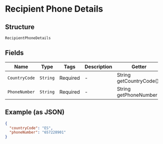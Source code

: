
# Recipient Phone Details

## Structure

`RecipientPhoneDetails`

## Fields

| Name | Type | Tags | Description | Getter | Setter |
|  --- | --- | --- | --- | --- | --- |
| `CountryCode` | `String` | Required | - | String getCountryCode() | setCountryCode(String countryCode) |
| `PhoneNumber` | `String` | Required | - | String getPhoneNumber() | setPhoneNumber(String phoneNumber) |

## Example (as JSON)

```json
{
  "countryCode": "ES",
  "phoneNumber": "657228901"
}
```

